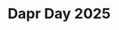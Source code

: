 ---
title: "Dapr Day 2025"
description: "Dapr Day 2025"
draft: false
image: "images/events/dapr-day-2025-banner.png"
alt: "Dapr Day 2025 Logo"


event:
  - title: "Join us for Dapr Day 2025!"
    summary: "Dapr Day is a virtual event for developers and platform engineers to learn about Dapr, the distributed application runtime, a graduated CNCF project used by many organizations to build secure and reliable microservices and agentic AI systems.


    During Dapr Day, you'll hear from customers how they use Dapr in production and learn from subject matter experts and maintainers how to use the latest Dapr features.


    Dapr Day will be held on November 5th, 2025, 17:00 - 22:00 CET / 8am - 1pm PST."

  - title: "Registration"
    summary: "Dapr Day is a free community event that is open for everyone. Registration for this event will open soon."
    cta :
      enable : false
      label : "Register"
      link : ""

  - title: "Topics"
    summary: "Topics that will be covered during Dapr Day include:

    - Customer case studies

    - Tips for running Dapr in production

    - Dapr and agentic AI

    - Dapr and durable execution

    - Dapr API deep dives"

  - title: "Call for Papers"
    summary: "The Call for Papers is open until Sep 30th. Please ensure your submissions are relevant to the topics outlined above."
    cta :
      enable : true
      label : "Submit your CfP"
      link : "https://sessionize.com/dapr-day-2025/"

playlists:
  - title: "Dapr Day Oct 2024 Sessions"
    link: "https://www.youtube.com/embed/videoseries?si=Y99c5aXc2J41juVo&amp;list=PLcip_LgkYwzsFZ65fIzeOmJBQHwcPQ_gE"

---